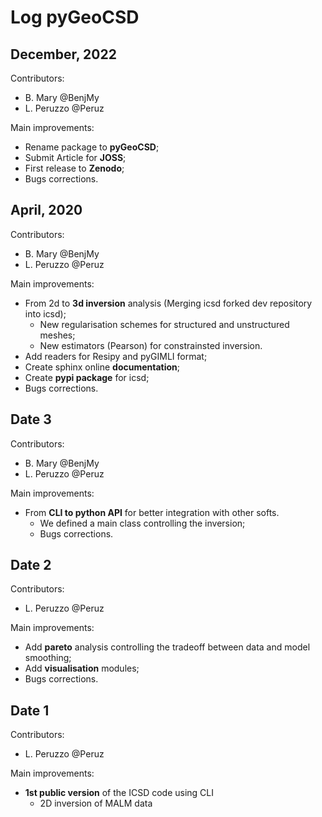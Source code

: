 # Log pyGeoCSD


## December, 2022

Contributors: 
- B. Mary @BenjMy
- L. Peruzzo @Peruz

Main improvements:
- Rename package to **pyGeoCSD**;
- Submit Article for **JOSS**;
- First release to **Zenodo**;
- Bugs corrections.

## April, 2020

Contributors: 
- B. Mary @BenjMy
- L. Peruzzo @Peruz

Main improvements:
- From 2d to **3d inversion** analysis (Merging icsd forked dev repository into icsd);
  - New regularisation schemes for structured and unstructured meshes;
  - New estimators (Pearson) for constrainsted inversion.
- Add readers for Resipy and pyGIMLI format;
- Create sphinx online **documentation**;
- Create **pypi package** for icsd;
- Bugs corrections.
  

## Date 3

Contributors: 
- B. Mary @BenjMy
- L. Peruzzo @Peruz

Main improvements:
- From **CLI to python API** for better integration with other softs.
  - We defined a main class controlling the inversion;
  - Bugs corrections.


## Date 2

Contributors: 
- L. Peruzzo @Peruz

Main improvements:
- Add **pareto** analysis controlling the tradeoff between data and model smoothing;
- Add **visualisation** modules;
- Bugs corrections.


## Date 1

Contributors: 
- L. Peruzzo @Peruz

Main improvements:
- **1st public version** of the ICSD code using CLI
  - 2D inversion of MALM data

